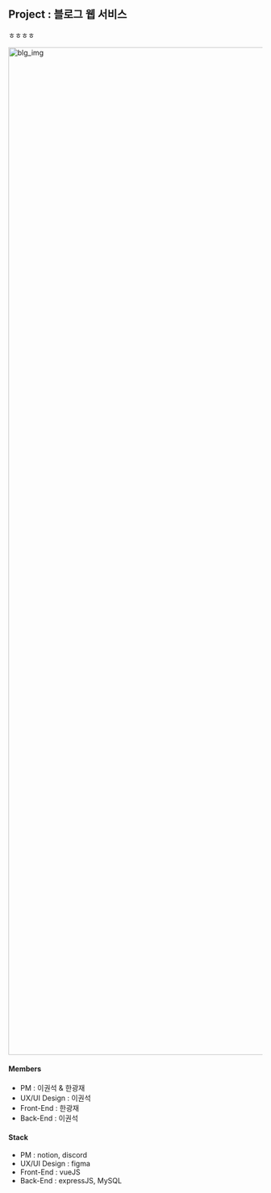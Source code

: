 ## Project : 블로그 웹 서비스
ㅎㅎㅎㅎ

<img width="2000" alt="blg_img" src="https://user-images.githubusercontent.com/53293867/161197827-bacea2ff-ab54-453d-95f5-39d049c68408.png">


#### Members
- PM : 이권석 & 한광재
- UX/UI Design : 이권석
- Front-End : 한광재
- Back-End : 이권석

#### Stack
- PM : notion, discord
- UX/UI Design : figma
- Front-End : vueJS
- Back-End : expressJS, MySQL
